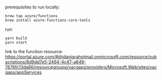 prerequisites to run locally:

```
brew tap azure/functions
brew install azure-functions-core-tools 
```
run: 
```
yarn build
yarn start
```
link to the function resource: https://portal.azure.com/#@idanigrahotmail.onmicrosoft.com/resource/subscriptions/8d9dd7e5-2464-4c47-a649-7676fc13da66/resourcegroups/vacgaps/providers/Microsoft.Web/sites/vacgaps/appServices